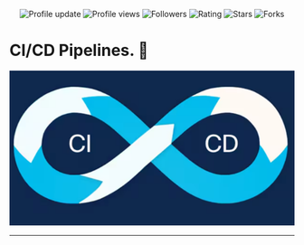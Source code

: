 <p align="center">
  <img src="https://img.shields.io/badge/Profile%20update-today-brightgreen" alt="Profile update" />
  <img src="https://komarev.com/ghpvc/?username=Waqar-cyberSecurity&color=blue" alt="Profile views" />
  <img src="https://img.shields.io/github/followers/Waqar-cyberSecurity?label=Followers&style=social" alt="Followers" />
  <img src="https://img.shields.io/badge/rating-★★★★★-brightgreen" alt="Rating" />
  <img src="https://img.shields.io/github/stars/Waqar-cyberSecurity/Nodepad?style=social" alt="Stars" />
  <img src="https://img.shields.io/github/forks/Waqar-cyberSecurity/Nodepad?style=social" alt="Forks" />
</p
  
---


# CI/CD Pipelines. 🔄
<img src="cicd1.png" alt="logo" width="800"/>

---
